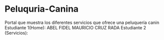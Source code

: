 # Peluquria-Canina
Portal que muestra los diferentes servicios que ofrece una peluquería canin
Estudiante 1(Home): ABEL FIDEL MAURICIO CRUZ RADA
Estudiante 2 (Servicios): 
